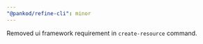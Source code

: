 ```yaml
---
"@pankod/refine-cli": minor
---
```


Removed ui framework requirement in `create-resource` command.

